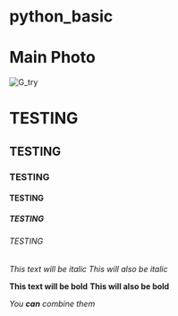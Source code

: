 # python_basic

# Main Photo
![G_try](https://user-images.githubusercontent.com/77041343/103737797-e3c4ad80-502d-11eb-9072-0ab61c34b63d.jpg)


# TESTING

## TESTING

### TESTING

#### TESTING

##### TESTING

###### TESTING



*This text will be italic*
_This will also be italic_

**This text will be bold**
__This will also be bold__

_You **can** combine them_



